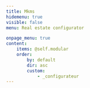 ```yaml
---
title: Mkms
hidemenu: true
visible: false
menu: Real estate configurator

onpage_menu: true
content:
    items: @self.modular
    order:
        by: default
        dir: asc
        custom:
            - _configurateur
---
```

